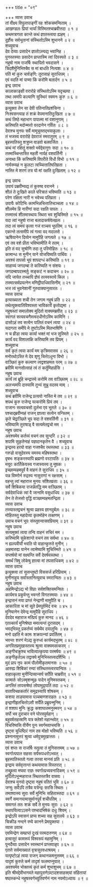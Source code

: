 +++
title = "०९"

+++
व्यास उवाच  
तां वीक्ष्य विपुलापाङ्गीं रहः शोकसमन्विताम् ।  
आखण्डलः प्रियां भार्यां विस्मितश्चाब्रवीत्तदा ॥ १ ॥  
कथमत्रागता कान्ते कथं ज्ञातस्त्वया ह्यहम् ।  
दुर्ज्ञेयः सर्वभूतानां संस्थितोऽस्मि शुभानने ॥ २ ॥  
शच्युवाच  
देव देव्याः प्रसादेन ज्ञातोऽस्यद्य भवानिह ।  
पुनस्तस्याः प्रसादेन प्राप्तास्मि त्वां दिवस्पते ॥ ३ ॥  
नहुषो नाम राजर्षिः स्थापितो भवदासने ।  
त्रिदशैर्मुनिभिश्चैव स मां बाधति नित्यशः ॥ ४ ॥  
पतिं मां कुरु चार्वङ्‌गि: तुरासाहं सुराधिपम् ।  
एवं वदति मां पाप्मा किं करोमि बलार्दन ॥ ५ ॥  
इन्द्र उवाच  
कालाकाङ्क्षी वरारोहे संस्थितोऽस्मि यदृच्छया ।  
तथा त्वमपि कल्याणि सुस्थिरं स्वमनः कुरु ॥ ६ ॥  
व्यास उवाच  
इत्युक्ता तेन सा देवी पतिनातिप्रशंसिना ।  
निःश्वसन्त्याह तं शक्रं वेपमानातिदुःखिता ॥ ७ ॥  
कथं तिष्ठे महाभाग पापात्मा मां वशानुगाम् ।  
करिष्यति मदोन्मत्तो वरदानेन गर्वितः ॥ ८ ॥  
देवाश्च मुनयः सर्वे मामूचुस्तद्‌भयाकुलाः ।  
तं भजस्व वरारोहे देवराजं स्मरातुरम् ॥ ९ ॥  
बृहस्पतिस्तु शत्रुघ्न वाडवो बलवर्जितः ।  
कथं मां रक्षितुं शक्तो भवेद्देवानुगः सदा ॥ १० ॥  
तस्माच्चिन्तास्ति महती नार्यहं वशवर्तिनी ।  
अनाथा किं करिष्यामि विपरीते विधौ विभो ॥ ११ ॥  
नार्यस्म्यहं न कुलटा त्वच्चित्तातिपतिव्रता ।  
नास्ति मे शरणं तत्र यो मां रक्षति दुःखिताम् ॥ १२ ॥  
  
इन्द्र उवाच  
उपायं प्रब्रवीम्यद्य तं कुरुष्व वरानने ।  
शीलं ते दुःखिते काले परित्रातं भविष्यति ॥ १३ ॥  
परेण रक्षिता नारी न भवेच्च पतिव्रता ।  
उपायैः कोटिभिः कामभिन्नचित्तातिचञ्चला ॥ १४ ॥  
शीलमेव हि नारीणां सदा रक्षति पापतः ।  
तस्मात्त्वं शीलमास्थाय स्थिरा भव शुचिस्मिते ॥ १५ ॥  
यदा त्वां नहुषो राजा बलादाकर्षयेत्खलः ।  
तदा त्वं समयं कृत्वा गजं वञ्चय भूपतिम् ॥ १६ ॥  
एकान्ते तत्समीपे त्वं गत्वा वद मदालसे ।  
ऋषियानेन दिव्येन मामुपैहि जगत्पते ॥ १७ ॥  
एवं तव वशे प्रीता भविष्यामीति मे ततम् ।  
इति तं वद सुश्रोणि तदा तु परिमोहितः ॥ १८ ॥  
कामान्धः स मुनीन् याने योजयिष्यति पार्थिवः ।  
अवश्यं तापसो भूपं शापदग्धं करिष्यति ॥ १९ ॥  
साहाय्यं जगदम्बा ते करिष्यति न संशयः ।  
जगदम्बापदस्मर्तुः सङ्कटं न कदाचन ॥ २० ॥  
यदि जायेत तच्चापि ज्ञेयं तत्स्वस्तये किल ।  
तस्मात्सर्वप्रयत्नेन मणिद्वीपाधिवासिनीम् ॥ २१ ॥  
भज त्वं भुवनेशानीं गुरुवाक्यानुसारतः ।  
व्यास उवाच  
इत्याख्याता शची तेन जगाम नहुषं प्रति ॥ २२ ॥  
तथेत्युक्त्वातिविश्वस्ता भाविकार्ये कृतोद्यमा ।  
नहुषस्तां समालोक्य मुदितो वाक्यमब्रवीत् ॥ २३ ॥  
स्वागतं सत्यवचनैस्त्वदधीनोऽस्मि कामिनि ।  
दासोऽहं तव सत्येन पालितं वचनं त्वया ॥ २४ ॥  
यदागता समीपे मे तुष्टोऽस्मि मितभाषिणि ।  
न च व्रीडा त्वया कार्या भक्तं मां भज सुस्मिते ॥ २५ ॥  
कार्यं वद विशालाक्षि करिष्यामि तव प्रियम् ।  
शच्युवाच  
सर्वं कृतं त्वया कार्यं मम कृत्रिमवासव ॥ २६ ॥  
मनोरथोऽस्ति मे देव शृणु चित्तेऽधुना विभो ।  
वाञ्छितं कुरु कल्याण त्वद्वशाहमतः परम् ॥ २७ ॥  
ब्रवीमि मानसोत्साहं त्वं तं कर्तुमिहार्हसि ।  
नहुष उवाच  
कार्यं त्वं ब्रूहि चन्द्रास्ये करोमि तव वाञ्छितम् ॥ २८ ॥  
अलभ्यमपि दास्यामि तुभ्यं सुभ्रु वदस्व माम् ।  
शच्युवाच  
कथं ब्रवीमि राजेन्द्र प्रत्ययो नास्ति मे तव ॥ २९ ॥  
शपथं कुरु राजेन्द्र यत्करोमि प्रियं तव ।  
राजानः सत्यवचसो दुर्लभा एव भूतले ॥ ३० ॥  
पश्चाद्‌ब्रवीम्यहं राजन् ज्ञात्वा सत्येन यन्त्रितम् ।  
कृते चेद्वाञ्छिते भूप सदा ते वशवर्तिनी ॥ ३१ ॥  
भविष्यामि तुराषाड् वै सत्यमेतद्वचो मम ।  
नहुष उवाच  
अवश्यमेव कर्तव्यं वचनं तव सुन्दरि ॥ ३२ ॥  
शपामि सुकृतेनाहं यज्ञदानकृतेन वै ।
शच्युवाच  
इन्द्रस्य हरयो वाहा गजश्चैव रथस्तथा ॥ ३३ ॥  
गरुडो वासुदेवस्य यमस्य महिषस्तथा ।  
वृषभः शङ्करस्यापि ब्रह्मणो वरटापतिः ॥ ३४ ॥  
मयूरः कार्तिकेयस्य गजास्यस्य तु मूषकः ।  
इच्छाम्यहमपूर्वं वै वाहनं ते सुराधिप ॥ ३५ ॥  
यन्न विष्णोर्न रुद्रस्य नासुराणां न रक्षसाम् ।  
वहन्तु त्वां महाराज मुनयः संशितव्रताः ॥ ३६ ॥  
सर्वे शिबिकया राजन्नेतद्धि मम वाञ्छितम् ।  
सर्वदेवाधिकं त्वां वै जानामि वसुधाधिप ॥ ३७ ॥  
तेन ते तेजसो वृद्धिं वाञ्छाम्यहमतन्द्रिता ।  
व्यास उवाच  
तस्यास्तद्वचनं श्रुत्वा प्रहस्य ज्ञानदुर्बलः ॥ ३८ ॥  
मोहितस्तु महादेव्या कृतमोहेन तत्क्षणम् ।  
उवाच वचनं भूपः संस्तुवन्वासवप्रियाम् ॥ ३९ ॥  
नहुष उवाच  
सत्यमुक्तं त्वया तन्वि वाहनं रुचिरं मम ।  
करिष्यामि सुकेशान्ते वचनं तव सर्वथा ॥ ४० ॥  
न ह्यल्पवीर्यो भवति यो वाहान्कुरुते मुनीन् ।  
अहमारुह्य यानेन त्वामेष्यामि शुचिस्मिते ॥ ४१ ॥  
सप्तर्षयो मां वक्ष्यन्ति सर्वे देवर्षयस्तथा ।  
समर्थं त्रिषु लोकेषु ज्ञात्वा मां तपसाधिकम् ॥ ४२ ॥  
व्यास उवाच  
इत्युक्त्वा तां सुसन्तुष्टो विससर्ज हरिप्रियाम् ।  
मुनीनाहूय सर्वास्तानित्युवाच स्मरान्वितः ॥ ४३ ॥  
नहुष उवाच  
अहमिन्द्रोऽद्य भो विप्राः सर्वशक्तिसमन्वितः ।  
कार्यमत्र प्रकुर्वन्तु भवन्तो विगतस्मयाः ॥ ४४ ॥  
इन्द्रासनं मया प्राप्तं नेन्द्राणी मामुपैति च ।  
आकारिता च मां सूते प्रेमपूर्वमिदं वचः ॥ ४५ ॥  
मुनियानेन देवेन्द्र मामुपैहि सुराधिप ।  
देवदेव महाराज मत्प्रियं कुरु मानद ॥ ४६ ॥  
एतत्कार्यं मुनिश्रेष्ठा ममात्यन्तं दुरासदम् ।  
भवद्‌भिस्तु प्रकर्तव्यं सर्वथैव दयालुभिः ॥ ४७ ॥  
मनो दहति मे कामः शक्रपत्न्यां प्रवर्तितम् ।  
भवन्तः शरणं मेऽद्य कुरुध्वं कार्यमद्‌भुतम् ॥ ४८ ॥  
अगस्तिप्रमुखास्तस्य श्रुत्वा वाक्यमसत्करम् ।  
अङ्गीचक्रुश्च भावित्वात्कृपया परमर्षयः ॥ ४९ ॥  
अङ्गीकृतेऽथ तद्वाक्ये मुनिभिस्तत्त्वदर्शिभिः ।  
मुदं प्राप नृपः कामं पौलोमीकृतमानसः ॥ ५० ॥  
आरुह्य शिबिकां रम्यां संस्थितस्त्वरयान्वितः ।  
वाहात्कृत्वा मुनीन्दिव्यान्सर्प सर्पेति चाब्रवीत् ॥ ५१ ॥  
कामार्तः सोऽस्मृशन्मूढः पादेन मुनिमस्तकम् ।  
अगस्तिं तापसश्रेष्ठं लोपामुद्रापतिं तदा ॥ ५२ ॥  
वातापिभक्षकर्तारं समुद्रस्यापि शोषकम् ।  
कशया ताडयामास पञ्चबाणशराहतः ॥ ५३ ॥  
इन्द्राणीहृतचित्तोऽसौ सर्पेति प्रब्रुवन्मुनिम् ।  
तं शशाप मुनिः क्रुद्धः कशाघातमनुस्मरन् ॥ ५४ ॥  
सर्पो भव दुराचार वने घोरवपुर्महान् ।  
बहुवर्षसहस्राणि यत्र क्लेशो महान्भवेत् ॥ ५५ ॥  
विचरिष्यसि वीर्येण पुनः स्वर्गमवाप्स्यसि ।  
दृष्ट्वा युधिष्ठिरं नाम तव मोक्षो भविष्यति ॥ ५६ ॥  
प्रश्नानामुत्तरं श्रुत्वा धर्मपुत्रमुखात्ततः ।  
व्यास उवाच  
एवं शप्तः स राजर्षिः स्तुत्वा तं मुनिसत्तमम् ॥ ५७ ॥  
स्वर्गात्पपात सहसा सर्परूपधरोऽभवत् ।  
बृहस्पतिस्ततो गत्वा तरसा मानसं प्रति ॥ ५८ ॥  
इन्द्राय सर्ववृत्तान्तं कथयामास विस्तरात् ।  
तच्छ्रुत्वा मघवा राज्ञः स्वर्गात्प्रच्यवनादिकम् ॥ ५९ ॥  
मुदितोऽभून्महाराज स्थितस्तत्रैव वासवः ।  
देवाश्च मुनयो दृष्ट्वा नहुषं पतितं भुवि ॥ ६० ॥  
जग्मुः सर्वेऽपि तत्रैव यत्रेन्द्रः सरसि स्थितः ।  
तमाश्वास्य सुराः सर्वे मुनिभिः सहितास्तदा ॥ ६१ ॥  
स्वर्गे समानयामासुर्मानपूर्वं शचीपतिम् ।  
समागतं ततः शक्रं सर्वे ते मुनयः सुराः ॥ ६२ ॥  
स्थापयित्वाऽऽसने पश्चादभिषेकं दधुः शिवम् ।  
इन्द्रोऽपि स्वासनं प्राप्य शच्या सह सुरालये ॥ ६३ ॥  
चिक्रीड नन्दने रम्ये कानने प्रेमयुक्तया ।  
व्यास उवाच  
एवमिन्द्रेण सम्प्राप्तं दुःखं परमदारुणम् ॥ ६४ ॥  
हत्वासुरं कामरूपं विश्वरूपं महामुनिम् ।  
पुनर्देव्याः प्रसादेन स्वस्थानं प्राप्तवान्नृप ॥ ६५ ॥  
एतत्ते सर्वमाख्यातं वृत्रासुरवधाश्रयम् ।  
यत्पृष्टोऽहं त्वया राजन् कथानकमनुत्तमम् ॥ ६६ ॥  
यादृशं कुरुते कर्म तादृशं फलमाप्नुयात् ।  
अवश्यमेव भोक्तव्यं कृतं कर्म शुभाशुभम् ॥ ६७ ॥  
इति श्रीमद्देवीभागवते महापुराणेऽष्टादशसाहस्र्यां संहितायां  
षष्ठस्कन्धे नहुषस्वर्गच्युतिवर्णनं नाम नवमोऽध्यायः ॥ ९ ॥
